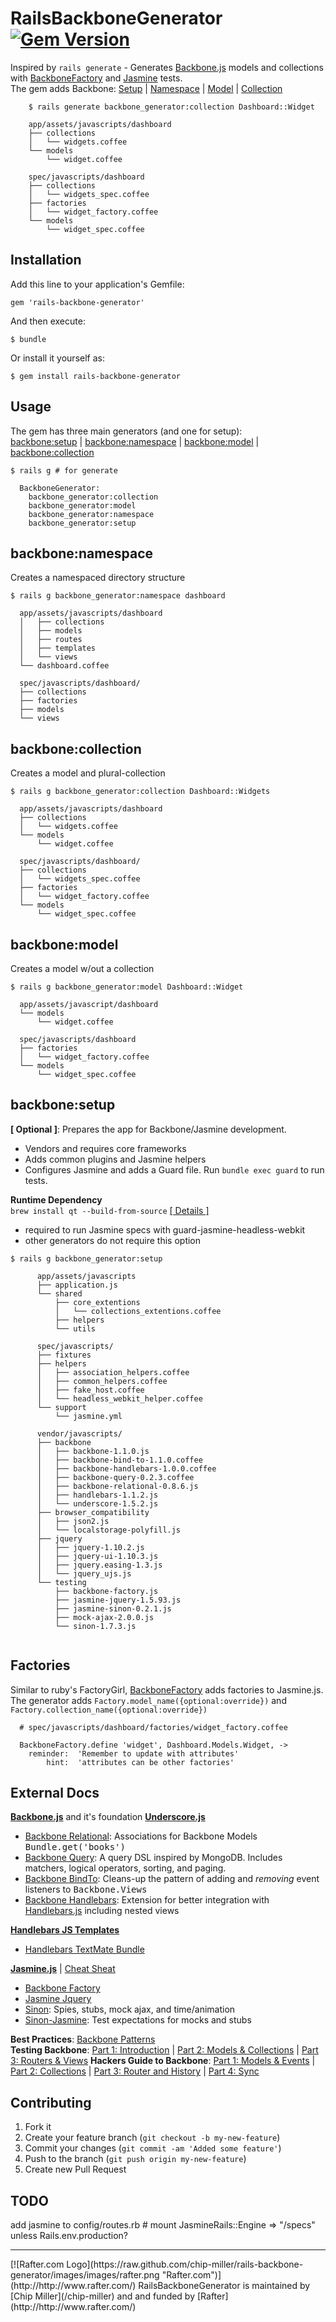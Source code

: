 # RailsBackboneGenerator [![Gem Version](https://badge.fury.io/rb/rails-backbone-generator.png)](http://badge.fury.io/rb/rails-backbone-generator)  
Inspired by ``rails generate`` - Generates [Backbone.js](/documentcloud/backbone) models and collections with [BackboneFactory](/SupportBee/Backbone-Factory) and [Jasmine](/pivotal/jasmine) tests.  
The gem adds Backbone: [Setup](#backbonesetup) | [Namespace](#backbonenamespace) | [Model](#backbonemodel) | [Collection](#backbonecollection)


```  
    $ rails generate backbone_generator:collection Dashboard::Widget 
    
    app/assets/javascripts/dashboard
    ├── collections
    │   └── widgets.coffee
    └── models
        └── widget.coffee
    
    spec/javascripts/dashboard
    ├── collections
    │   └── widgets_spec.coffee
    ├── factories
    │   └── widget_factory.coffee
    └── models
        └── widget_spec.coffee
```
## Installation
Add this line to your application's Gemfile:

    gem 'rails-backbone-generator'

And then execute:

    $ bundle

Or install it yourself as:

    $ gem install rails-backbone-generator




## Usage
The gem has three main generators (and one for setup):  
[backbone:setup](#backbonesetup) | [backbone:namespace](#backbonenamespace) | [backbone:model](#backbonemodel) | [backbone:collection](#backbonecollection)
```
$ rails g # for generate

  BackboneGenerator:
    backbone_generator:collection
    backbone_generator:model
    backbone_generator:namespace
    backbone_generator:setup
```


##  backbone:namespace
Creates a namespaced directory structure
```
$ rails g backbone_generator:namespace dashboard
  
  app/assets/javascripts/dashboard
  │   ├── collections
  │   ├── models
  │   ├── routes
  │   ├── templates
  │   └── views
  └── dashboard.coffee

  spec/javascripts/dashboard/
  ├── collections
  ├── factories
  ├── models
  └── views
```


##  backbone:collection
Creates a model and plural-collection 
```
$ rails g backbone_generator:collection Dashboard::Widgets

  app/assets/javascripts/dashboard
  ├── collections
  │   └── widgets.coffee
  └── models
      └── widget.coffee
  
  spec/javascripts/dashboard/
  ├── collections
  │   └── widgets_spec.coffee
  ├── factories
  │   └── widget_factory.coffee
  └── models
      └── widget_spec.coffee
```


##  backbone:model
Creates a model w/out a collection
```
$ rails g backbone_generator:model Dashboard::Widget
  
  app/assets/javascript/dashboard
  └── models
      └── widget.coffee
  
  spec/javascripts/dashboard
  ├── factories
  │   └── widget_factory.coffee
  └── models
      └── widget_spec.coffee
```


##  backbone:setup
__[ Optional ]__: Prepares the app for Backbone/Jasmine development.
 * Vendors and requires core frameworks
 * Adds common plugins and Jasmine helpers 
 * Configures Jasmine and adds a Guard file.   Run ``bundle exec guard`` to run tests.
 
__Runtime Dependency__  
  ``brew install qt --build-from-source`` [\[ Details \]](https://github.com/thoughtbot/capybara-webkit/wiki/Installing-Qt-and-compiling-capybara-webkit)
  * required to run Jasmine specs with guard-jasmine-headless-webkit
  * other generators do not require this option

```
$ rails g backbone_generator:setup
      
      app/assets/javascripts
      ├── application.js
      └── shared
          ├── core_extentions
          │   └── collections_extentions.coffee
          ├── helpers
          └── utils
      
      spec/javascripts/
      ├── fixtures
      ├── helpers
      │   ├── association_helpers.coffee
      │   ├── common_helpers.coffee
      │   ├── fake_host.coffee
      │   └── headless_webkit_helper.coffee
      └── support
          └── jasmine.yml

      vendor/javascripts/
      ├── backbone
      │   ├── backbone-1.1.0.js
      │   ├── backbone-bind-to-1.1.0.coffee
      │   ├── backbone-handlebars-1.0.0.coffee
      │   ├── backbone-query-0.2.3.coffee
      │   ├── backbone-relational-0.8.6.js
      │   ├── handlebars-1.1.2.js
      │   └── underscore-1.5.2.js
      ├── browser_compatibility
      │   ├── json2.js
      │   └── localstorage-polyfill.js
      ├── jquery
      │   ├── jquery-1.10.2.js
      │   ├── jquery-ui-1.10.3.js
      │   ├── jquery.easing-1.3.js
      │   └── jquery_ujs.js
      └── testing
          ├── backbone-factory.js
          ├── jasmine-jquery-1.5.93.js
          ├── jasmine-sinon-0.2.1.js
          ├── mock-ajax-2.0.0.js
          └── sinon-1.7.3.js
      
```
## Factories
Similar to ruby's FactoryGirl, [BackboneFactory](/SupportBee/Backbone-Factory) adds factories to Jasmine.js.  
The generator adds ``Factory.model_name({optional:override})`` and ``Factory.collection_name({optional:override})``  
```
  # spec/javascripts/dashboard/factories/widget_factory.coffee
  
  BackboneFactory.define 'widget', Dashboard.Models.Widget, ->
    reminder:  'Remember to update with attributes'
        hint:  'attributes can be other factories'
```

## External Docs
**[Backbone.js](http://backbonejs.org/)** and it's foundation **[Underscore.js](http://underscorejs.org/)**
* [Backbone Relational](https://github.com/PaulUithol/Backbone-relational/#backbone-relational): Associations for Backbone Models <tt>Bundle.get('books')</tt>
* [Backbone Query](https://github.com/davidgtonge/backbone_query#usage): A query DSL inspired by MongoDB. Includes matchers, logical operators, sorting, and paging.
* [Backbone BindTo](https://github.com/RStankov/backbone-bind-to#backbonebindto): Cleans-up the pattern of adding and *removing* event listeners to <tt>Backbone.Views</tt>
* [Backbone Handlebars](https://github.com/RStankov/backbone-handlebars/blob/master/README.md#backbonehandlebars): Extension for better integration with [Handlebars.js](http://handlebarsjs.com/) including nested views  

**[Handlebars JS Templates](http://handlebarsjs.com/)**
* [Handlebars TextMate Bundle](https://github.com/drnic/Handlebars.tmbundle)

**[Jasmine.js](http://pivotal.github.com/jasmine/)** | [Cheat Sheat](https://github.com/mattfysh/cheat-sinon-jasmine)
* [Backbone Factory](https://github.com/SupportBee/Backbone-Factory#backbone-factory)
* [Jasmine Jquery](https://github.com/velesin/jasmine-jquery/)
* [Sinon](http://sinonjs.org/): Spies, stubs, mock ajax, and time/animation
* [Sinon-Jasmine](https://github.com/froots/jasmine-sinon#sinonjs-matchers): Test expectations for mocks and stubs

**Best Practices**: [Backbone Patterns](http://ricostacruz.com/backbone-patterns/)  
**Testing Backbone**: [Part 1: Introduction](http://tinnedfruit.com/2011/03/03/testing-backbone-apps-with-jasmine-sinon.html) | [Part 2: Models & Collections](http://tinnedfruit.com/2011/03/25/testing-backbone-apps-with-jasmine-sinon-2.html) | [Part 3: Routers & Views](http://tinnedfruit.com/2011/04/26/testing-backbone-apps-with-jasmine-sinon-3.html)
**Hackers Guide to Backbone**: [Part 1: Models & Events](http://dailyjs.com/2012/07/19/mvstar-2/) | [Part 2: Collections](http://dailyjs.com/2012/07/26/mvstar-3/) | [Part 3: Router and History](http://dailyjs.com/2012/08/02/mvstar-4/) | [Part 4: Sync](http://dailyjs.com/2012/08/09/mvstar-5/)



## Contributing

1. Fork it
2. Create your feature branch (`git checkout -b my-new-feature`)
3. Commit your changes (`git commit -am 'Added some feature'`)
4. Push to the branch (`git push origin my-new-feature`)
5. Create new Pull Request

## TODO
add jasmine to config/routes.rb  # mount JasmineRails::Engine => "/specs" unless Rails.env.production?

<hr/>
[![Rafter.com Logo](https://raw.github.com/chip-miller/rails-backbone-generator/images/images/rafter.png "Rafter.com")](http://http://www.rafter.com/)
RailsBackboneGenerator is maintained by [Chip Miller](/chip-miller) and and funded by [Rafter](http://http://www.rafter.com/)


